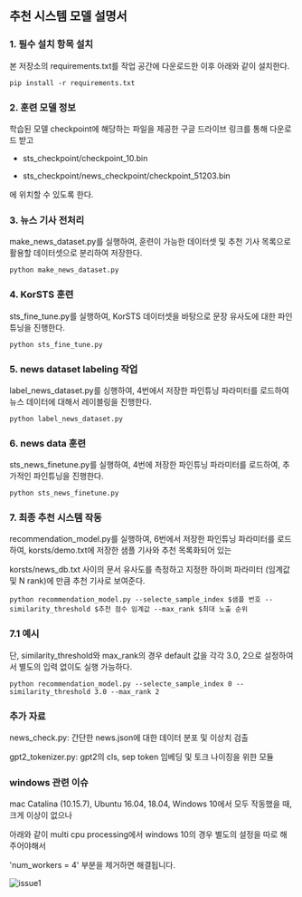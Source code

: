 ## 추천 시스템 모델 설명서

### 1. 필수 설치 항목 설치

본 저장소의 requirements.txt를 작업 공간에 다운로드한 이후 아래와 같이 설치한다.  

```
pip install -r requirements.txt
```
### 2. 훈련 모델 정보

학습된 모델 checkpoint에 해당하는 파일을 제공한 구글 드라이브 링크를 통해 다운로드 받고

- sts_checkpoint/checkpoint_10.bin

- sts_checkpoint/news_checkpoint/checkpoint_51203.bin

에 위치할 수 있도록 한다.

### 3. 뉴스 기사 전처리

make_news_dataset.py를 실행하여, 훈련이 가능한 데이터셋 및 추천 기사 목록으로 활용할 데이터셋으로 분리하여 저장한다. 

```
python make_news_dataset.py
```

### 4. KorSTS 훈련

sts_fine_tune.py를 실행하여, KorSTS 데이터셋을 바탕으로 문장 유사도에 대한 파인 튜닝을 진행한다. 

```
python sts_fine_tune.py
```

### 5. news dataset labeling 작업

label_news_dataset.py를 싱행하여, 4번에서 저장한 파인튜닝 파라미터를 로드하여 뉴스 데이터에 대해서 레이블링을 진행한다. 

```
python label_news_dataset.py
```

### 6. news data 훈련

sts_news_finetune.py를 실행하여, 4번에 저장한 파인튜닝 파라미터를 로드하여, 추가적인 파인튜닝을 진행한다. 

```
python sts_news_finetune.py
```

### 7. 최종 추천 시스템 작동

recommendation_model.py를 실행하여, 6번에서 저장한 파인튜닝 파라미터를 로드하여, korsts/demo.txt에 저장한 샘플 기사와 추천 목록화되어 있는

korsts/news_db.txt 사이의 문서 유사도를 측정하고 지정한 하이퍼 파라미터 (임계값 및 N rank)에 만큼 추천 기사로 보여준다.

```
python recommendation_model.py --selecte_sample_index $샘플 번호 --similarity_threshold $추천 점수 임계값 --max_rank $최대 노출 순위
```

### 7.1 예시

단, similarity_threshold와 max_rank의 경우 default 값을 각각 3.0, 2으로 설정하여서 별도의 입력 없이도 실행 가능하다.

```
python recommendation_model.py --selecte_sample_index 0 --similarity_threshold 3.0 --max_rank 2
```


### 추가 자료

news_check.py: 간단한 news.json에 대한 데이터 분포 및 이상치 검출

gpt2_tokenizer.py: gpt2의 cls, sep token 임베딩 및 토크 나이징을 위한 모듈 

### windows 관련 이슈

mac Catalina (10.15.7), Ubuntu 16.04, 18.04, Windows 10에서 모두 작동했을 때, 크게 이상이 없으나

아래와 같이 multi cpu processing에서 windows 10의 경우 별도의 설정을 따로 해주어야해서 

'num_workers = 4' 부분을 제거하면 해결됩니다.

![issue1](https://github.com/J-Seo/news_recommendation/blob/main/sample_images/num_workers.png)






